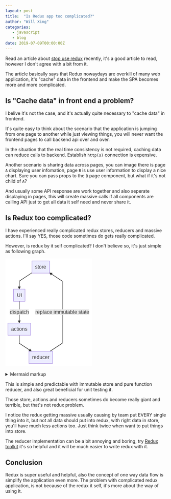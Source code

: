 ```yaml
---
layout: post
title:  "Is Redux app too complicated?"
author: "Will Xing"
categories:
   - javascript
   - blog
date: 2019-07-09T00:00:00Z
---
```


Read an article about [stop use redux](https://dev.to/g_abud/why-i-quit-redux-1knl) recently, it's a good article to read, however I don't agree with a bit from it.

The article basically says that Redux nowaydays are overkill of many web application, it's "cache" data in the frontend and make the SPA becomes more and more complicated.

## Is "Cache data" in front end a problem?

I belive it's not the case, and it's actually quite necessary to "cache data" in frontend.

It's quite easy to think about the scenario that the application is jumping from one page to another while just viewing things, you will never want the frontend pages to call backend api over and over.

In the situation that the real time consistency is not required, caching data can reduce calls to backend. Establish `http(s)` connection is expensive.

Another scenario is sharing data across pages, you can image there is page `A` displaying user infomation, page `B` is use user information to display a nice chart. Sure you can pass props to the `B` page component, but what if it's not child of `A`?

And usually some API response are work together and also seperate displaying in pages, this will create massive calls if all components are calling API just to get all data it self need and never share it.

## Is Redux too complicated?

I have experienced really complicated redux stores, reducers and massive actions. I'll say YES, those code sometimes do gets really complicated.

However, is redux by it self complicated? I don't believe so, it's just simple as following graph.

<!-- generated by mermaid compile action - START -->
![~mermaid diagram 1~](/assets/images/all_collections__posts_javascript_2019-07-26-can-not-stop-use-redux-yet-md-1.png)
<details>
  <summary>Mermaid markup</summary>

```mermaid

graph TD;
  store --> UI
  UI -->|dispatch| actions
  actions --> reducer
  reducer -->|"replace immutable state"| store
```

</details>
<!-- generated by mermaid compile action - END -->

This is simple and predictable with immutable store and pure function reducer, and also great beneficial for unit testing it.

Those store, actions and reducers sometimes do become really giant and terrible, but that's not redux problem.

I notice the redux getting massive usually causing by team put EVERY single thing into it, but not all data should put into redux, with right data in store, you'll have much less actions too. Just think twice when want to put things into store.

The reducer implementation can be a bit annoying and boring, try [Redux toolkit](https://redux.js.org/redux-toolkit/overview) it's so helpful and it will be much easier to write redux with it.

## Conclusion

Redux is super useful and helpful, also the concept of one way data flow is simplify the application even more. The problem with complicated redux application, is not because of the redux it self, it's more about the way of using it.
